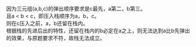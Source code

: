 因为三元组(a,b,c)的弹出顺序要求是c最先，a第二，b第三。<br>
且a < b < c，即压入栈顺序为a，b，c。<br>
则在c压入之前，a，b还留在栈内。<br>
根据栈的先进后出的特性，还留在栈内的b必定在a之上，则无法达到a比b先弹出的效果，与原题要求不符，故栈无法成立。<br>